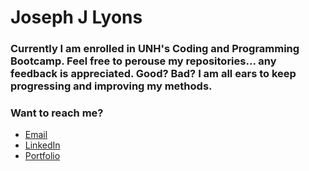 # Joseph J Lyons

### Currently I am enrolled in UNH's Coding and Programming Bootcamp. Feel free to perouse my repositories... any feedback is appreciated. Good? Bad? I am all ears to keep progressing and improving my methods.

### Want to reach me?
* [Email](mailto:josephjlyons90@gmail.com)
* [LinkedIn](https://www.linkedin.com/in/joseph-lyons-0a2630200/)
* [Portfolio](https://josephjlyons.github.io/Responsive-Portfolio/)


<!--
**Josephjlyons/Josephjlyons** is a ✨ _special_ ✨ repository because its `README.md` (this file) appears on your GitHub profile.

Here are some ideas to get you started:

- 🔭 I’m currently working on ...
- 🌱 I’m currently learning ...
- 👯 I’m looking to collaborate on ...
- 🤔 I’m looking for help with ...
- 💬 Ask me about ...
- 📫 How to reach me: ...
- 😄 Pronouns: ...
- ⚡ Fun fact: ...
-->
